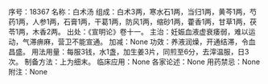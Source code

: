 序号：18367
名称：白术汤
组成：白术3两，寒水石1两，当归1两，黄芩1两，芍药1两，人参1两，石膏1两，干葛1两，防风1两，缩砂1两，藿香1两，甘草1两，茯苓1两，木香2两。
出处：《宣明论》卷十一。
主治：妊娠血液虚衰痿弱，难以运动，气滞痹麻，营卫不能宣通。
加减：None
功效：养液润燥，开通结滞，令血昌盛。
用法用量：每服3钱，水1盏，加生姜3片，同煎至6分，去滓温服，日3次。
制备方法：上为细末。
临床应用：None
各家论述：None
用药禁忌：None
附注：None
